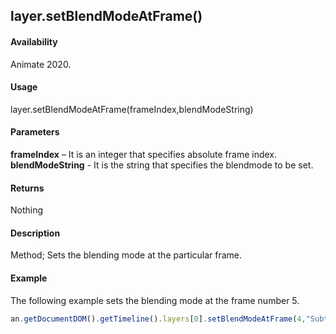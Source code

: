 ## layer.setBlendModeAtFrame()

#### Availability

Animate 2020.

#### Usage

layer.setBlendModeAtFrame(frameIndex,blendModeString)	

#### Parameters

**frameIndex** – It is an integer that specifies absolute frame index. 
**blendModeString** - It is the string that specifies the blendmode to be set.

#### Returns

Nothing

#### Description

Method; Sets the blending mode at the particular frame.

#### Example

The following example sets the blending mode at the frame number 5.


```javascript
an.getDocumentDOM().getTimeline().layers[0].setBlendModeAtFrame(4,"Subtract");
```